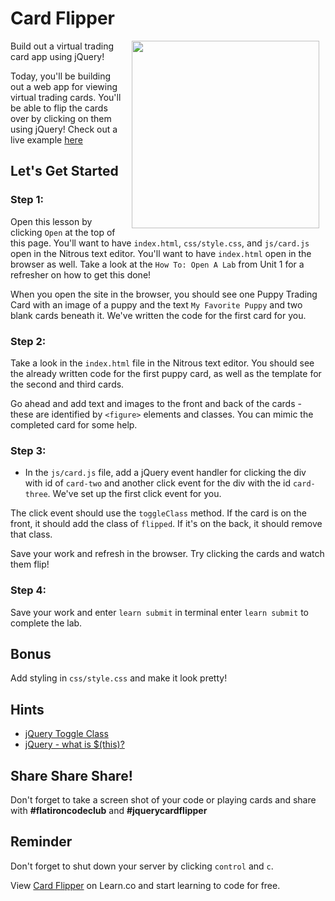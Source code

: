 # Card Flipper

<img src="https://s3.amazonaws.com/after-school-assets/cards.gif" hspace="10" align="right" width="300px">

Build out a virtual trading card app using jQuery! 

Today, you'll be building out a web app for viewing virtual trading cards. You'll be able to flip the cards over by clicking on them using jQuery! Check out a live example [here](http://learn-co-curriculum.github.io/hs-intro-to-web-development-jquery-card-flipper-to-do/)

## Let's Get Started

### Step 1:

Open this lesson by clicking `Open` at the top of this page. You'll want to have `index.html`, `css/style.css`, and `js/card.js` open in the Nitrous text editor. You'll want to have `index.html` open in the browser as well. Take a look at the `How To: Open A Lab` from Unit 1 for a refresher on how to get this done! 

When you open the site in the browser, you should see one Puppy Trading Card with an image of a puppy and the text `My Favorite Puppy` and two blank cards beneath it. We've written the code for the first card for you.

### Step 2:

Take a look in the `index.html` file in the Nitrous text editor. You should see the already written code for the first puppy card, as well as the template for the second and third cards.

Go ahead and add text and images to the front and back of the cards - these are identified by `<figure>` elements and classes. You can mimic the completed card for some help.

### Step 3: 
+ In the `js/card.js` file, add a jQuery event handler for clicking the div with id of `card-two` and another click event for the div with the id `card-three`. We've set up the first click event for you.

The click event should use the `toggleClass` method. If the card is on the front, it should add the class of `flipped`. If it's on the back, it should remove that class.

Save your work and refresh in the browser. Try clicking the cards and watch them flip!

### Step 4:

Save your work and enter `learn submit` in terminal enter `learn submit` to complete the lab.
 

## Bonus
Add styling in `css/style.css` and make it look pretty!

## Hints
+ [jQuery Toggle Class](http://api.jquery.com/toggleclass/)
+ [jQuery - what is $(this)?](http://www.learningjquery.com/2007/08/what-is-this)


## Share Share Share!

Don't forget to take a screen shot of your code or playing cards and share with **\#flatironcodeclub** and **\#jquerycardflipper**

## Reminder

Don't forget to shut down your server by clicking `control` and `c`.

<p data-visibility='hidden'>View <a href='https://learn.co/lessons/hs-code-club-jquery-methods-card-flipper' title='Card Flipper'>Card Flipper</a> on Learn.co and start learning to code for free.</p>
